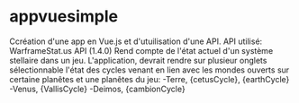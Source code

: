 # appvuesimple


Ccréation d'une app en Vue.js et d'utuilisation d'une API.
API utilisé: WarframeStat.us API (1.4.0) 
  Rend compte de l'état actuel d'un système stellaire dans un jeu.
L'application, devrait rendre sur plusieur onglets sélectionnable l'état des cycles venant   en lien avec les mondes ouverts sur certaine planêtes et une planêtes du jeu:
    -Terre, {cetusCycle}, {earthCycle}
    -Venus, {VallisCycle}
    -Deimos, {cambionCycle}
  
